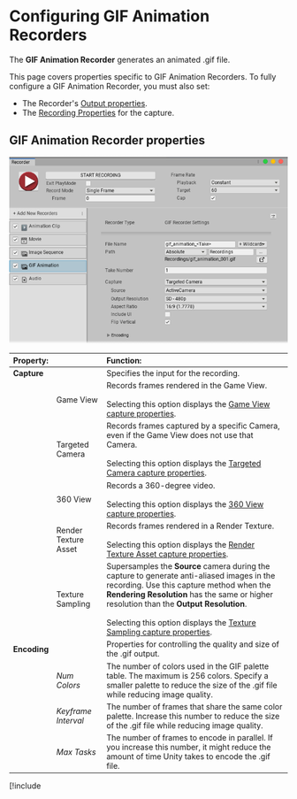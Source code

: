 #  Configuring GIF Animation Recorders

The **GIF Animation Recorder** generates an animated .gif file.

This page covers properties specific to GIF Animation Recorders. To fully configure a GIF Animation Recorder, you must also set:

- The Recorder's [Output properties](RecorderProperties.md).
- The [Recording Properties](Recording.md) for the capture.

## GIF Animation Recorder properties

![](Images/RecorderGIF.png)

|Property:||Function:|
|:---|:---|:-|
| **Capture** ||Specifies the input for the recording.|
|| Game View |Records frames rendered in the Game View.<br/><br/>Selecting this option displays the [Game View capture properties](#GameView). |
|| Targeted Camera |Records frames captured by a specific Camera, even if the Game View does not use that Camera.<br/><br/>Selecting this option displays the [Targeted Camera capture properties](#TargetedCamera).|
|| 360 View |Records a 360-degree video.<br/><br/>Selecting this option displays the [360 View capture properties](#360View).|
|| Render Texture Asset |Records frames rendered in a Render Texture.<br/><br/>Selecting this option displays the [Render Texture Asset capture properties](#RenderTextureAsset).|
|| Texture Sampling |Supersamples the **Source** camera during the capture to generate anti-aliased images in the recording. Use this capture method when the **Rendering Resolution** has the same or higher resolution than the **Output Resolution**. <br/><br/>Selecting this option displays the [Texture Sampling capture properties](#TextureSampling).|
| **Encoding** ||Properties for controlling the quality and size of the .gif output.|
|| _Num Colors_ |The number of colors used in the GIF palette table. The maximum is 256 colors. Specify a smaller palette to reduce the size of the .gif file while reducing image quality.|
|| _Keyframe Interval_ |The number of frames that share the same color palette. Increase this number to reduce the size of the .gif file while reducing image quality.|
|| _Max Tasks_ |The number of frames to encode in parallel. If you increase this number, it might reduce the amount of time Unity takes to encode the .gif file.|

[!include[<title>](InclCaptureOptionsTargetedCamera.md)]

[!include[<title>](InclCaptureOptionsRenderTextureAsset.md)]

[!include[<title>](InclCaptureOptionsTextureSampling.md)]
